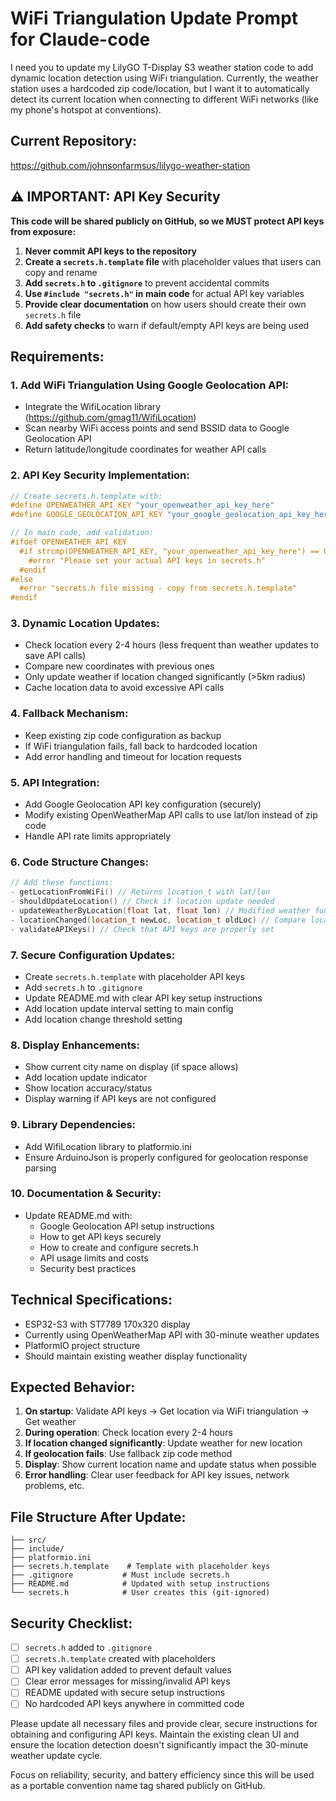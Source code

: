 # WiFi Triangulation Update Prompt for Claude-code

I need you to update my LilyGO T-Display S3 weather station code to add dynamic location detection using WiFi triangulation. Currently, the weather station uses a hardcoded zip code/location, but I want it to automatically detect its current location when connecting to different WiFi networks (like my phone's hotspot at conventions).

## Current Repository:
https://github.com/johnsonfarmsus/lilygo-weather-station

## ⚠️ IMPORTANT: API Key Security
**This code will be shared publicly on GitHub, so we MUST protect API keys from exposure:**

1. **Never commit API keys to the repository**
2. **Create a `secrets.h.template` file** with placeholder values that users can copy and rename
3. **Add `secrets.h` to `.gitignore`** to prevent accidental commits
4. **Use `#include "secrets.h"` in main code** for actual API key variables
5. **Provide clear documentation** on how users should create their own `secrets.h` file
6. **Add safety checks** to warn if default/empty API keys are being used

## Requirements:

### 1. **Add WiFi Triangulation Using Google Geolocation API:**
   - Integrate the WifiLocation library (https://github.com/gmag11/WifiLocation) 
   - Scan nearby WiFi access points and send BSSID data to Google Geolocation API
   - Return latitude/longitude coordinates for weather API calls

### 2. **API Key Security Implementation:**
   ```cpp
   // Create secrets.h.template with:
   #define OPENWEATHER_API_KEY "your_openweather_api_key_here"
   #define GOOGLE_GEOLOCATION_API_KEY "your_google_geolocation_api_key_here"
   
   // In main code, add validation:
   #ifdef OPENWEATHER_API_KEY
     #if strcmp(OPENWEATHER_API_KEY, "your_openweather_api_key_here") == 0
       #error "Please set your actual API keys in secrets.h"
     #endif
   #else
     #error "secrets.h file missing - copy from secrets.h.template"
   #endif
   ```

### 3. **Dynamic Location Updates:**
   - Check location every 2-4 hours (less frequent than weather updates to save API calls)
   - Compare new coordinates with previous ones
   - Only update weather if location changed significantly (>5km radius)
   - Cache location data to avoid excessive API calls

### 4. **Fallback Mechanism:**
   - Keep existing zip code configuration as backup
   - If WiFi triangulation fails, fall back to hardcoded location
   - Add error handling and timeout for location requests

### 5. **API Integration:**
   - Add Google Geolocation API key configuration (securely)
   - Modify existing OpenWeatherMap API calls to use lat/lon instead of zip code
   - Handle API rate limits appropriately

### 6. **Code Structure Changes:**
   ```cpp
   // Add these functions:
   - getLocationFromWiFi() // Returns location_t with lat/lon
   - shouldUpdateLocation() // Check if location update needed
   - updateWeatherByLocation(float lat, float lon) // Modified weather function
   - locationChanged(location_t newLoc, location_t oldLoc) // Compare locations
   - validateAPIKeys() // Check that API keys are properly set
   ```

### 7. **Secure Configuration Updates:**
   - Create `secrets.h.template` with placeholder API keys
   - Add `secrets.h` to `.gitignore`
   - Update README.md with clear API key setup instructions
   - Add location update interval setting to main config
   - Add location change threshold setting

### 8. **Display Enhancements:**
   - Show current city name on display (if space allows)
   - Add location update indicator
   - Show location accuracy/status
   - Display warning if API keys are not configured

### 9. **Library Dependencies:**
   - Add WifiLocation library to platformio.ini
   - Ensure ArduinoJson is properly configured for geolocation response parsing

### 10. **Documentation & Security:**
   - Update README.md with:
     - Google Geolocation API setup instructions
     - How to get API keys securely
     - How to create and configure secrets.h
     - API usage limits and costs
     - Security best practices

## Technical Specifications:
- ESP32-S3 with ST7789 170x320 display
- Currently using OpenWeatherMap API with 30-minute weather updates
- PlatformIO project structure
- Should maintain existing weather display functionality

## Expected Behavior:
1. **On startup**: Validate API keys → Get location via WiFi triangulation → Get weather
2. **During operation**: Check location every 2-4 hours
3. **If location changed significantly**: Update weather for new location
4. **If geolocation fails**: Use fallback zip code method
5. **Display**: Show current location name and update status when possible
6. **Error handling**: Clear user feedback for API key issues, network problems, etc.

## File Structure After Update:
```
├── src/
├── include/
├── platformio.ini
├── secrets.h.template    # Template with placeholder keys
├── .gitignore           # Must include secrets.h
├── README.md            # Updated with setup instructions
└── secrets.h            # User creates this (git-ignored)
```

## Security Checklist:
- [ ] `secrets.h` added to `.gitignore`
- [ ] `secrets.h.template` created with placeholders
- [ ] API key validation added to prevent default values
- [ ] Clear error messages for missing/invalid API keys
- [ ] README updated with secure setup instructions
- [ ] No hardcoded API keys anywhere in committed code

Please update all necessary files and provide clear, secure instructions for obtaining and configuring API keys. Maintain the existing clean UI and ensure the location detection doesn't significantly impact the 30-minute weather update cycle.

Focus on reliability, security, and battery efficiency since this will be used as a portable convention name tag shared publicly on GitHub.